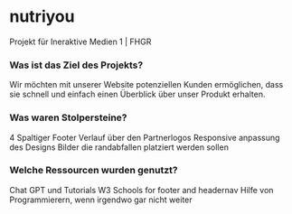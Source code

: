 # nutriyou
 Projekt für Ineraktive Medien 1 | FHGR

### Was ist das Ziel des Projekts?
Wir möchten mit unserer Website potenziellen Kunden ermöglichen, dass sie schnell und einfach einen Überblick über unser Produkt erhalten.
### Was waren Stolpersteine?
4 Spaltiger Footer
Verlauf über den Partnerlogos
Responsive anpassung des Designs
Bilder die randabfallen platziert werden sollen
### Welche Ressourcen wurden genutzt? 
Chat GPT und Tutorials W3 Schools for footer and headernav
Hilfe von Programmierern, wenn irgendwo gar nicht weiter
